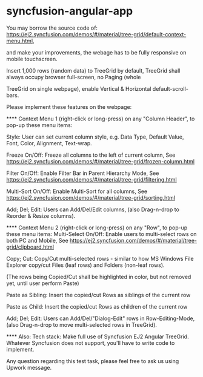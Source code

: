 # syncfusion-angular-app

You may borrow the source code of: https://ej2.syncfusion.com/demos/#/material/tree-grid/default-context-menu.html,

and make your improvements, the webage has to be fully responsive on mobile touchscreen.

Insert 1,000 rows (random data) to TreeGrid by default, TreeGrid shall always occupy browser full-screen, no Paging (whole

TreeGrid on single webpage), enable Vertical & Horizontal default-scroll-bars.

Please implement these features on the webpage:


**** Context Menu 1 (right-click or long-press) on any "Column Header", to pop-up these menu items:

  Style: User can set current column style, e.g. Data Type, Default Value, Font, Color, Alignment, Text-wrap.

  Freeze On/Off: Freeze all columns to the left of current column, See https://ej2.syncfusion.com/demos/#/material/tree-grid/frozen-column.html

  Filter On/Off: Enable Filter Bar in Parent Hierarchy Mode, See https://ej2.syncfusion.com/demos/#/material/tree-grid/filtering.html

  Multi-Sort On/Off: Enable Multi-Sort for all columns, See https://ej2.syncfusion.com/demos/#/material/tree-grid/sorting.html

  Add; Del; Edit: Users can Add/Del/Edit columns, (also Drag-n-drop to Reorder & Resize columns).


**** Context Menu 2 (right-click or long-press) on any "Row", to pop-up these menu items:
  Multi-Select On/Off: Enable users to multi-select rows on both PC and Mobile, See https://ej2.syncfusion.com/demos/#/material/tree-grid/clipboard.html

  Copy; Cut: Copy/Cut multi-selected rows - similar to how MS Windows File Explorer copy/cut Files (leaf rows) and Folders (non-leaf rows).

  (The rows being Copied/Cut shall be highlighted in color, but not removed yet, until user perform Paste)

  Paste as Sibling: Insert the copied/cut Rows as siblings of the current row

  Paste as Child: Insert the copied/cut Rows as children of the current row

  Add; Del; Edit: Users can Add/Del/"Dialog-Edit" rows in Row-Editing-Mode, (also Drag-n-drop to move multi-selected rows in TreeGrid).


**** Also:
Tech stack: Make full use of Syncfusion EJ2 Angular TreeGrid. Whatever Syncfusion does not support, you'll have to write code to implement.

Any question regarding this test task, please feel free to ask us using Upwork message.
